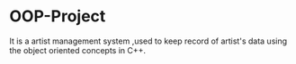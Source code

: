 # OOP-Project
It is a artist management system ,used to keep record of  artist's data using the object oriented concepts in C++.
